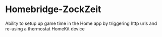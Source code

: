 # Homebridge-ZockZeit
Ability to setup up game time in the Home app by triggering http urls and re-using a thermostat HomeKit device
